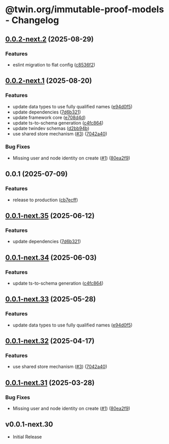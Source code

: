 # @twin.org/immutable-proof-models - Changelog

## [0.0.2-next.2](https://github.com/twinfoundation/immutable-proof/compare/immutable-proof-models-v0.0.2-next.1...immutable-proof-models-v0.0.2-next.2) (2025-08-29)


### Features

* eslint migration to flat config ([c8536f2](https://github.com/twinfoundation/immutable-proof/commit/c8536f219c7709c6c08b9266e537831f9054dda9))

## [0.0.2-next.1](https://github.com/twinfoundation/immutable-proof/compare/immutable-proof-models-v0.0.2-next.0...immutable-proof-models-v0.0.2-next.1) (2025-08-20)


### Features

* update data types to use fully qualified names ([e94d0f5](https://github.com/twinfoundation/immutable-proof/commit/e94d0f5db93856b5b59cfd34e55252fa13a7f4e0))
* update dependencies ([7d6b321](https://github.com/twinfoundation/immutable-proof/commit/7d6b321928ca0434ee530816b1440f1687b94a6e))
* update framework core ([e708d4d](https://github.com/twinfoundation/immutable-proof/commit/e708d4dd3febcfbcd64663d5be004eab1d26c0fb))
* update ts-to-schema generation ([c4fc864](https://github.com/twinfoundation/immutable-proof/commit/c4fc8646e7b8ee040d356f7f0f3b2d6f4ac63e40))
* update twindev schemas ([d2bb94b](https://github.com/twinfoundation/immutable-proof/commit/d2bb94b31e61f899e41dbca1b1aeb2b3bb70b229))
* use shared store mechanism ([#3](https://github.com/twinfoundation/immutable-proof/issues/3)) ([7042a40](https://github.com/twinfoundation/immutable-proof/commit/7042a40f0ef8b01463f07aeb1efae4f417162fa1))


### Bug Fixes

* Missing user and node identity on create ([#1](https://github.com/twinfoundation/immutable-proof/issues/1)) ([80ea2f9](https://github.com/twinfoundation/immutable-proof/commit/80ea2f901afc7531f4a522227a61e6fa1482484d))

## 0.0.1 (2025-07-09)


### Features

* release to production ([cb7ecff](https://github.com/twinfoundation/immutable-proof/commit/cb7ecff3e9a1ec8b4391d7efea4a58057b8b66c6))

## [0.0.1-next.35](https://github.com/twinfoundation/immutable-proof/compare/immutable-proof-models-v0.0.1-next.34...immutable-proof-models-v0.0.1-next.35) (2025-06-12)


### Features

* update dependencies ([7d6b321](https://github.com/twinfoundation/immutable-proof/commit/7d6b321928ca0434ee530816b1440f1687b94a6e))

## [0.0.1-next.34](https://github.com/twinfoundation/immutable-proof/compare/immutable-proof-models-v0.0.1-next.33...immutable-proof-models-v0.0.1-next.34) (2025-06-03)


### Features

* update ts-to-schema generation ([c4fc864](https://github.com/twinfoundation/immutable-proof/commit/c4fc8646e7b8ee040d356f7f0f3b2d6f4ac63e40))

## [0.0.1-next.33](https://github.com/twinfoundation/immutable-proof/compare/immutable-proof-models-v0.0.1-next.32...immutable-proof-models-v0.0.1-next.33) (2025-05-28)


### Features

* update data types to use fully qualified names ([e94d0f5](https://github.com/twinfoundation/immutable-proof/commit/e94d0f5db93856b5b59cfd34e55252fa13a7f4e0))

## [0.0.1-next.32](https://github.com/twinfoundation/immutable-proof/compare/immutable-proof-models-v0.0.1-next.31...immutable-proof-models-v0.0.1-next.32) (2025-04-17)


### Features

* use shared store mechanism ([#3](https://github.com/twinfoundation/immutable-proof/issues/3)) ([7042a40](https://github.com/twinfoundation/immutable-proof/commit/7042a40f0ef8b01463f07aeb1efae4f417162fa1))

## [0.0.1-next.31](https://github.com/twinfoundation/immutable-proof/compare/immutable-proof-models-v0.0.1-next.30...immutable-proof-models-v0.0.1-next.31) (2025-03-28)


### Bug Fixes

* Missing user and node identity on create ([#1](https://github.com/twinfoundation/immutable-proof/issues/1)) ([80ea2f9](https://github.com/twinfoundation/immutable-proof/commit/80ea2f901afc7531f4a522227a61e6fa1482484d))

## v0.0.1-next.30

- Initial Release
